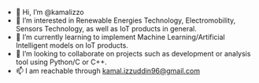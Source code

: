 - 👋 Hi, I’m @kamalizzo
- 👀 I’m interested in Renewable Energies Technology, Electromobility, Sensors Technology, as well as IoT products in general. 
- 🌱 I’m currently learning to implement Machine Learning/Artificial Intelligent models on IoT products.
- 💞️ I’m looking to collaborate on projects such as development or analysis tool using Python/C or C++.
- 📫 I am reachable through kamal.izzuddin96@gmail.com 

<!---
kamalizzu/kamalizzu is a ✨ special ✨ repository because its `README.md` (this file) appears on your GitHub profile.
You can click the Preview link to take a look at your changes.
--->
